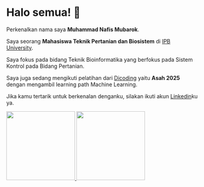 # Halo semua! 👋

Perkenalkan nama saya **Muhammad Nafis Mubarok**.<br>

Saya seorang **Mahasiswa Teknik Pertanian dan Biosistem** di [IPB University](https://www.ipb.ac.id/id/).<br>

Saya fokus pada bidang Teknik Bioinformatika yang berfokus pada Sistem Kontrol pada Bidang Pertanian.<br>

Saya juga sedang mengikuti pelatihan dari [Dicoding](https://www.dicoding.com/) yaitu **Asah 2025** dengan mengambil learning path Machine Learning.<br>

Jika kamu tertarik untuk berkenalan denganku, silakan ikuti akun [Linkedin](https://www.linkedin.com/in/nafis-mubarok-b88bab247/)ku ya.

<p align="left">
<a href="https://github.com/penuliscode">
  <img height="180em" src="https://github-readme-stats-eight-theta.vercel.app/api?username=penuliscode&show_icons=true&theme=algolia&include_all_commits=true&count_private=true"/>
  <img height="180em" src="https://github-readme-stats-eight-theta.vercel.app/api/top-langs/?username=penuliscode&layout=compact&theme=algolia"/>
</a>
</p>


<!--
**nfsmubarok/nfsmubarok** is a ✨ _special_ ✨ repository because its `README.md` (this file) appears on your GitHub profile.

Here are some ideas to get you started:

- 🔭 I’m currently working on ...
- 🌱 I’m currently learning ...
- 👯 I’m looking to collaborate on ...
- 🤔 I’m looking for help with ...
- 💬 Ask me about ...
- 📫 How to reach me: ...
- 😄 Pronouns: ...
- ⚡ Fun fact: ...
-->
